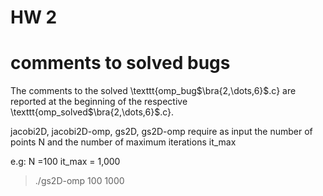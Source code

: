 # HW 2

# comments to solved bugs

The comments to the solved \texttt{omp\_bug$\bra{2,\dots,6}$.c} are reported at the beginning of the respective \texttt{omp\_solved$\bra{2,\dots,6}$.c}.

jacobi2D, jacobi2D-omp, gs2D, gs2D-omp require as input the number of points N and the number of maximum iterations it_max 

e.g: N =100 it_max = 1,000

> ./gs2D-omp 100 1000
